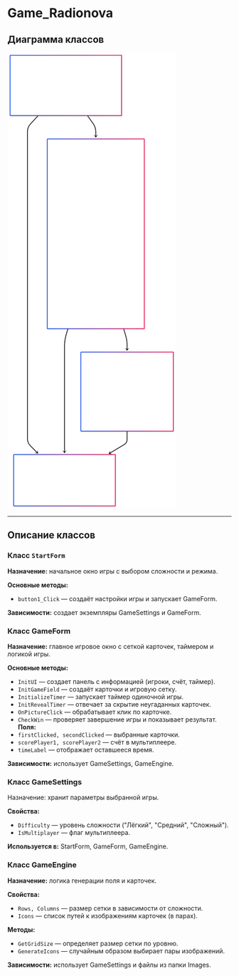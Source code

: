 # Game_Radionova

## Диаграмма классов
![Диаграмма классов](diagram.svg)

---

## Описание классов

### Класс `StartForm`
**Назначение:** начальное окно игры с выбором сложности и режима.

**Основные методы:**
- `button1_Click` — создаёт настройки игры и запускает GameForm.

**Зависимости:** создает экземпляры GameSettings и GameForm.

### Класс GameForm
**Назначение:** главное игровое окно с сеткой карточек, таймером и логикой игры.

**Основные методы:**
- `InitUI` — создает панель с информацией (игроки, счёт, таймер).
- `InitGameField` — создаёт карточки и игровую сетку.
- `InitializeTimer` — запускает таймер одиночной игры.
- `InitRevealTimer` — отвечает за скрытие неугаданных карточек.
- `OnPictureClick` — обрабатывает клик по карточке.
- `CheckWin` — проверяет завершение игры и показывает результат.
**Поля:**
- `firstClicked, secondClicked` — выбранные карточки.
- `scorePlayer1, scorePlayer2` — счёт в мультиплеере.
- `timeLabel` — отображает оставшееся время.

**Зависимости:** использует GameSettings, GameEngine.

### Класс GameSettings
Назначение: хранит параметры выбранной игры.

**Свойства:**
- `Difficulty` — уровень сложности ("Лёгкий", "Средний", "Сложный").
- `IsMultiplayer` — флаг мультиплеера.

**Используется в:** StartForm, GameForm, GameEngine.

### Класс GameEngine
**Назначение:** логика генерации поля и карточек.

**Свойства:**
- `Rows, Columns` — размер сетки в зависимости от сложности.
- `Icons` — список путей к изображениям карточек (в парах).

**Методы:**
- `GetGridSize` — определяет размер сетки по уровню.
- `GenerateIcons` — случайным образом выбирает пары изображений.

**Зависимости:** использует GameSettings и файлы из папки Images.
